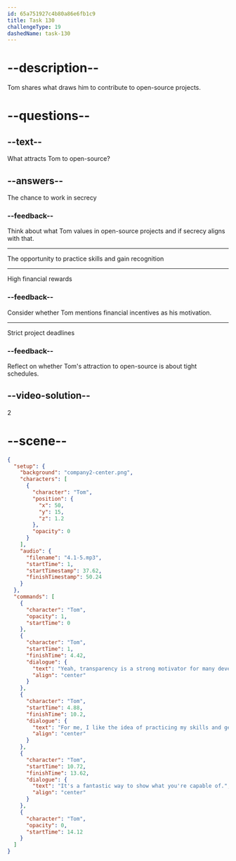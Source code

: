 ```yaml
---
id: 65a751927c4b80a86e6fb1c9
title: Task 130
challengeType: 19
dashedName: task-130
---
```


<!-- (Audio) Tom: Yeah, transparency is a strong motivator for many developers. For me, I like the idea of practicing my skills and getting recognition for my contributions. It's a fantastic way to show what you're capable of. -->

# --description--

Tom shares what draws him to contribute to open-source projects.

# --questions--

## --text--

What attracts Tom to open-source?

## --answers--

The chance to work in secrecy

### --feedback--

Think about what Tom values in open-source projects and if secrecy aligns with that.

---

The opportunity to practice skills and gain recognition

---

High financial rewards

### --feedback--

Consider whether Tom mentions financial incentives as his motivation.

---

Strict project deadlines

### --feedback--

Reflect on whether Tom's attraction to open-source is about tight schedules.

## --video-solution--

2

# --scene--

```json
{
  "setup": {
    "background": "company2-center.png",
    "characters": [
      {
        "character": "Tom",
        "position": {
          "x": 50,
          "y": 15,
          "z": 1.2
        },
        "opacity": 0
      }
    ],
    "audio": {
      "filename": "4.1-5.mp3",
      "startTime": 1,
      "startTimestamp": 37.62,
      "finishTimestamp": 50.24
    }
  },
  "commands": [
    {
      "character": "Tom",
      "opacity": 1,
      "startTime": 0
    },
    {
      "character": "Tom",
      "startTime": 1,
      "finishTime": 4.42,
      "dialogue": {
        "text": "Yeah, transparency is a strong motivator for many developers.",
        "align": "center"
      }
    },
    {
      "character": "Tom",
      "startTime": 4.88,
      "finishTime": 10.2,
      "dialogue": {
        "text": "For me, I like the idea of practicing my skills and getting recognition for my contributions.",
        "align": "center"
      }
    },
    {
      "character": "Tom",
      "startTime": 10.72,
      "finishTime": 13.62,
      "dialogue": {
        "text": "It's a fantastic way to show what you're capable of.",
        "align": "center"
      }
    },
    {
      "character": "Tom",
      "opacity": 0,
      "startTime": 14.12
    }
  ]
}
```
